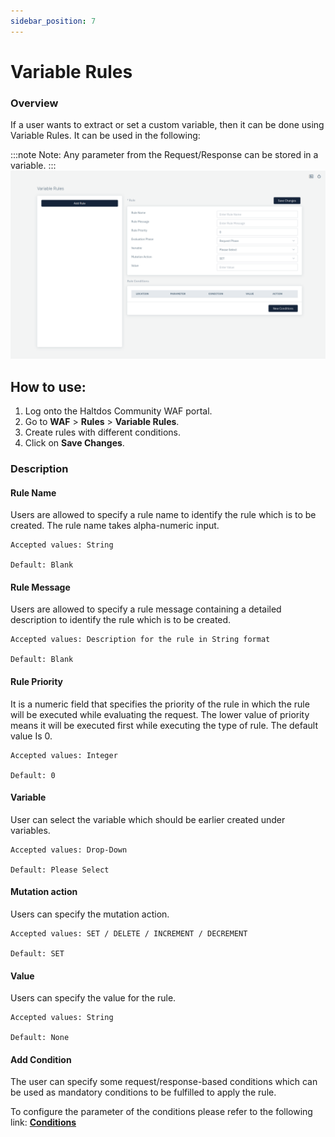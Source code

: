 ```yaml
---
sidebar_position: 7
---
```


# Variable Rules

### Overview
If a user wants to extract or set a custom variable, then it can be done using Variable Rules. It can be used in the following:  

:::note
Note: Any parameter from the Request/Response can be stored in a variable.
:::
![Variable Rule](/img/ce-waf/docs/variable_rule.png)

## How to use:
1. Log onto the Haltdos Community WAF portal.
2. Go to **WAF** > **Rules** > **Variable Rules**.
3. Create rules with different conditions.  
4. Click on **Save Changes**.  

### Description

#### Rule Name
Users are allowed to specify a rule name to identify the rule which is to be created. The rule name takes alpha-numeric input.

    Accepted values: String

    Default: Blank  

#### Rule Message 
Users are allowed to specify a rule message containing a detailed description to identify the rule which is to be created.

    Accepted values: Description for the rule in String format

    Default: Blank  

#### Rule Priority
It is a numeric field that specifies the priority of the rule in which the rule will be executed while evaluating the request. The lower value of priority means it will be executed first while executing the type of rule. The default value Is 0.

    Accepted values: Integer 

    Default: 0  

#### Variable
User can select the variable which should be earlier created under variables.

    Accepted values: Drop-Down 

    Default: Please Select 

#### Mutation action
Users can specify the mutation action.

    Accepted values: SET / DELETE / INCREMENT / DECREMENT

    Default: SET          

#### Value
Users can specify the value for the rule.

    Accepted values: String 

    Default: None  

#### Add Condition

The user can specify some request/response-based conditions which can be used as mandatory conditions to be fulfilled to apply the rule.

To configure the parameter of the conditions please refer to the following link: [**Conditions**](/community/waf/rules/conditions)



